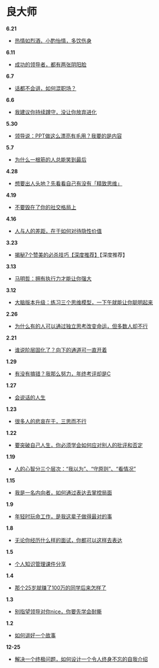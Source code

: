 # 良大师

**6.21**
- [热情如烈酒，小酌怡情，多饮伤身](https://mp.weixin.qq.com/s/DIJ_CrejsylZdgBz3T8pXA)

**6.11**
- [成功的领导者，都有两张阴阳脸](https://mp.weixin.qq.com/s/PxcKtuj8jQCsSI2ZHaj48w)

**6.7**
- [话都不会讲，如何混职场？](https://mp.weixin.qq.com/s/w5u1sZfnvVGSs1m3oioRVA)

**6.6**
- [我建议你持续蹲守，没让你放弃进化](https://mp.weixin.qq.com/s/-3hyrHi3DJiHO8YQIVB21w)

**5.30**
- [领导说：PPT做这么漂亮有毛用？我要的是内容](https://mp.weixin.qq.com/s/Swuva8xgBhsRRpZs8bbaSg)

**5.7**
- [为什么一根筋的人总能笑到最后](https://mp.weixin.qq.com/s/_PMhnAD-7RyXCX-zxKo-9w)

**4.28**
- [想要出人头地？先看看自己有没有「精致思维」](https://mp.weixin.qq.com/s/P1BLt9u604NGYTIFFbiWdQ)

**4.19**
- [不要毁在了你的社交格局上](https://mp.weixin.qq.com/s/6Ow2eVUH2maFyNg21RzKMA)

**4.16**
- [人与人的差距，在于如何对待隐性价值](https://mp.weixin.qq.com/s/XNjrnB06VN-5gbmQmPW1Dw)

**3.23**
- [揭秘7个赞美的必杀技巧【深度推荐】](https://mp.weixin.qq.com/s/LefvSsW-LaORT8_JNdAhPg)【深度推荐】

**3.13**
- [马明哲：拥有执行力才能让你强大](https://mp.weixin.qq.com/s/_sOsmaeXNn4apnQ_QHk1eg)

**3.12**
- [大脑版本升级：练习三个思维模型，一下午就能让你聪明起来](https://mp.weixin.qq.com/s/ZghkFzTgfGgXUgA5_-cLvw)

**2.26**
- [为什么有的人可以通过独立思考改变命运，但多数人却不行](https://mp.weixin.qq.com/s/q0W5uNl7vcxCYY8_0tmTIA)

**2.21**
- [谁说阶层固化了？向下的通道可一直开着](https://mp.weixin.qq.com/s/EstTRDcQ32kKwV5yoDDNgA)

**1.29**
- [有没有搞错？我那么努力，年终考评却是C](https://mp.weixin.qq.com/s/3g45j_GqvTURasqTBl-4og)

**1.27**
- [会说话的人生](https://mp.weixin.qq.com/s/Vorq5VoXvXkSpun1pVAIDA)

**1.23**
- [很多人的悲哀在于，三思而不行](https://mp.weixin.qq.com/s/5K8RKBjqdKglN44p47voBA)

**1.22**
- [要突破自己人生，你必须学会如何应对别人的批评和否定](https://mp.weixin.qq.com/s/eBsq7AKojhFRhwfk2-DaYw)

**1.19**
- [人的心智分三个层次：“我以为”、“守原则”、“看情况”](https://mp.weixin.qq.com/s/3bl8mPs2762C22IEx8O0RQ)

**1.15**
- [我是一名内向者，如何通过表达去掌控局面](https://mp.weixin.qq.com/s/Zb9ARMQWiqXg1g2e2zddBw)

**1.9**
- [年轻时玩命工作，是我这辈子做得最对的事](https://mp.weixin.qq.com/s/K_lF4XgCyhnlB1pYUIO0zQ)

**1.8**
- [无论你经历什么样的面试，你都可以这样去表达](https://mp.weixin.qq.com/s/IidUJfDP8lkdoJJxGt4Q0A)

**1.5**
- [个人知识管理课件分享](https://mp.weixin.qq.com/s/y8AY70LVITYU0Rxmde6eCw)

**1.4**
- [那个25岁就赚了100万的同学后来怎样了](https://mp.weixin.qq.com/s/uh0NF5FXIONLIWub1NJuMQ)

**1.3**
- [别指望领导对你nice，你要先学会耐撕](https://mp.weixin.qq.com/s/tIMLOzctbqQisE91PFEwig)

**1.2**
- [如何讲好一个故事](https://mp.weixin.qq.com/s/qO4gddrmaDWpQ0NhtqgiWg)

**12-25**
- [解决一个终极问题，如何设计一个令人终身不忘的自我介绍](https://mp.weixin.qq.com/s/Ep0MVEqvLZTmXLRrLuaPng)